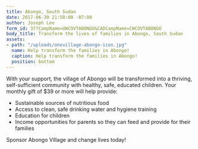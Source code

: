 ```yaml
---
title: Abongo, South Sudan
date: 2017-06-30 21:58:00 -07:00
author: Joseph Lee
form_id: 37?CampName=UWCOVTABONGO&CADCampName=CWCOVTABONGO
body_title: Transform the lives of families in Abongo, South Sudan
assets:
- path: "/uploads/onevillage-abongo-icon.jpg"
  name: Help transform the families in Abongo!
  caption: Help transform the families in Abongo!
  position: bottom
---
```


With your support, the village of Abongo will be transformed into a thriving, self-sufficient community with healthy, safe, educated children. Your monthly gift of $39 or more will help provide:

* Sustainable sources of nutritious food
* Access to clean, safe drinking water and hygiene training
* Education for children
* Income opportunities for parents so they can feed and provide for their families

Sponsor Abongo Village and change lives today!
